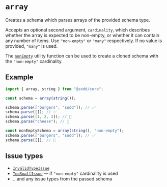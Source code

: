 # `array`

Creates a schema which parses arrays of the provided schema type.

Accepts an optional second argument, `cardinality`, which describes whether the array is expected to be non-empty, or whether it can contain any number of items. Use `"non-empty"` or `"many"` respectively. If no value is provided, `"many"` is used.

The [`nonEmpty`](/api/schemas/array/nonEmpty) utility function can be used to create a cloned schema with the `"non-empty"` cardinality.

## Example

```ts
import { array, string } from "@sodd/core";

const schema = array(string());

schema.parse(["burgers", "sodd"]); // ✅
schema.parse([]); // ✅
schema.parse([1, 2, 3]); // 🚨
schema.parse("cheese"); // 🚨

const nonEmptySchema = array(string(), "non-empty");
schema.parse(["burgers", "sodd"]); // ✅
schema.parse([]); // 🚨
```

## Issue types

- [`InvalidTypeIssue`](/api/issues/InvalidTypeIssue)
- [`TooSmallIssue`](/api/issues/TooSmallIssue) — if `"non-empty"` cardinality is used
- ...and any issue types from the passed schema
